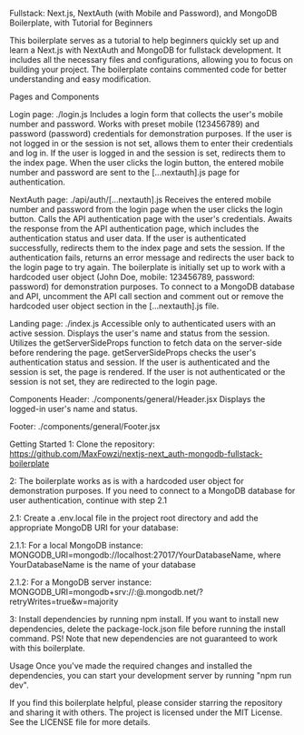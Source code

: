 Fullstack: Next.js, NextAuth (with Mobile and Password), and MongoDB Boilerplate, with Tutorial for Beginners

This boilerplate serves as a tutorial to help beginners quickly set up and learn a Next.js with NextAuth and MongoDB for fullstack development. It includes all the necessary files and configurations, allowing you to focus on building your project. The boilerplate contains commented code for better understanding and easy modification.

Pages and Components

Login page: ./login.js
  Includes a login form that collects the user's mobile number and password.
  Works with preset mobile (123456789) and password (password) credentials for demonstration purposes.
  If the user is not logged in or the session is not set, allows them to enter their credentials and log in. 
  If the user is logged in and the session is set, redirects them to the index page.
  When the user clicks the login button, the entered mobile number and password are sent to the [...nextauth].js page for authentication.

NextAuth page: ./api/auth/[...nextauth].js
  Receives the entered mobile number and password from the login page when the user clicks the login button.
  Calls the API authentication page with the user's credentials.
  Awaits the response from the API authentication page, which includes the authentication status and user data.
  If the user is authenticated successfully, redirects them to the index page and sets the session.
  If the authentication fails, returns an error message and redirects the user back to the login page to try again.
  The boilerplate is initially set up to work with a hardcoded user object (John Doe, mobile: 123456789, password: password) for demonstration purposes. To connect to a MongoDB database and API, uncomment the API call section and comment out or remove the hardcoded user object section in the [...nextauth].js file.

Landing page: ./index.js
  Accessible only to authenticated users with an active session.
  Displays the user's name and status from the session.
  Utilizes the getServerSideProps function to fetch data on the server-side before rendering the page.
  getServerSideProps checks the user's authentication status and session.
  If the user is authenticated and the session is set, the page is rendered.
  If the user is not authenticated or the session is not set, they are redirected to the login page.

Components
Header: ./components/general/Header.jsx
Displays the logged-in user's name and status.

Footer: ./components/general/Footer.jsx

Getting Started
1: Clone the repository: https://github.com/MaxFowzi/nextjs-next_auth-mongodb-fullstack-boilerplate

2: The boilerplate works as is with a hardcoded user object for demonstration purposes. 
If you need to connect to a MongoDB database for user authentication, continue with step 2.1

2.1: Create a .env.local file in the project root directory and add the appropriate MongoDB URI for your database:

2.1.1: For a local MongoDB instance: 
MONGODB_URI=mongodb://localhost:27017/YourDatabaseName, where YourDatabaseName is the name of your database

2.1.2: For a MongoDB server instance: 
MONGODB_URI=mongodb+srv://<username>:<password>@<cluster-name>.mongodb.net/<database-name>?retryWrites=true&w=majority

3: Install dependencies by running npm install. 
If you want to install new dependencies, delete the package-lock.json file before running the install command. 
PS! Note that new dependencies are not guaranteed to work with this boilerplate.

Usage
Once you've made the required changes and installed the dependencies, you can start your development server by running "npm run dev".

If you find this boilerplate helpful, please consider starring the repository and sharing it with others. 
The project is licensed under the MIT License. See the LICENSE file for more details.

